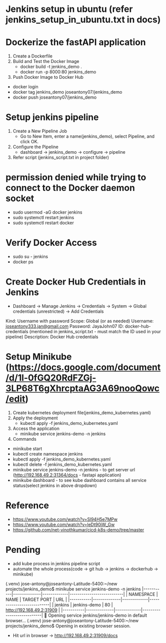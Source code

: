 

# Jenkins setup in ubuntu (refer jenkins_setup_in_ubuntu.txt in docs)

#  Dockerize the fastAPI application

1) Create a Dockerfile 
2) Build and Test the Docker Image
   - docker build -t jenkins_demo .
   - docker run -p 8000:80 jenkins_demo
3) Push Docker Image to Docker Hub
  - docker login
  - docker tag jenkins_demo joseantony07/jenkins_demo
  - docker push joseantony07/jenkins_demo

# Setup jenkins pipeline

1) Create a New Pipeline Job
   - Go to New Item, enter a name(jenkins_demo), select Pipeline, and click OK.
2) Configure the Pipeline
   - dashboard -> jenkins_demo -> configure -> pipeline
3) Refer script (jenkins_script.txt in project folder)

# permission denied while trying to connect to the Docker daemon socket

- sudo usermod -aG docker jenkins
- sudo systemctl restart jenkins
- sudo systemctl restart docker

# Verify Docker Access

- sudo su - jenkins
- docker ps

# Create Docker Hub Credentials in Jenkins

- Dashboard -> Manage Jenkins -> Credentials -> System -> Global credentials (unrestricted) -> Add Credentials

Kind: Username with password
Scope: Global (or as needed)
Username: joseantony333.jan@gmail.com
Password: JayaJohn07
ID: docker-hub-credentials (mentioned in jenkins_script.txt - must match the ID used in your pipeline)
Description: Docker Hub credentials

# Setup Minikube (https://docs.google.com/document/d/1l-0fGQ20RdFZGj-3LP68T6gXhrcptaAG3A69nooQowc/edit)

1) Create kubernetes deployment file(jenkins_demo_kubernetes.yaml)
2) Apply the deployment
   - kubectl apply -f jenkins_demo_kubernetes.yaml
3) Access the application
   - minikube service jenkins-demo -n jenkins
4) Commands
  - minikube start
  - kubectl create namespace jenkins
  - kubectl apply -f jenkins_demo_kubernetes.yaml
  - kubectl delete -f jenkins_demo_kubernetes.yaml
  - minikube service jenkins-demo -n jenkins   - to get server url (http://192.168.49.2:31364/docs - fastapi application)
  - minikube dashboard - to see kube dashboard contains all service status(select jenkins in above dropdown)

# Reference

- https://www.youtube.com/watch?v=Sl94H5e7MPw
- https://www.youtube.com/watch?v=leDt90jW_Gw
- https://github.com/net-vinothkumar/cicd-k8s-demo/tree/master

# Pending 

- add kube process in jenkins pipeline script
- automate the whole process(code -> git hub -> jenkins -> dockerhub -> minikube)


(.venv) jose-antony@joseantony-Latitude-5400:~/new projects/jenkins_demo$ minikube service jenkins-demo -n jenkins
|-----------|--------------|-------------|---------------------------|
| NAMESPACE |     NAME     | TARGET PORT |            URL            |
|-----------|--------------|-------------|---------------------------|
| jenkins   | jenkins-demo |          80 | http://192.168.49.2:31909 |
|-----------|--------------|-------------|---------------------------|
🎉  Opening service jenkins/jenkins-demo in default browser...
(.venv) jose-antony@joseantony-Latitude-5400:~/new projects/jenkins_demo$ Opening in existing browser session.


- Hit url in browser -> http://192.168.49.2:31909/docs
